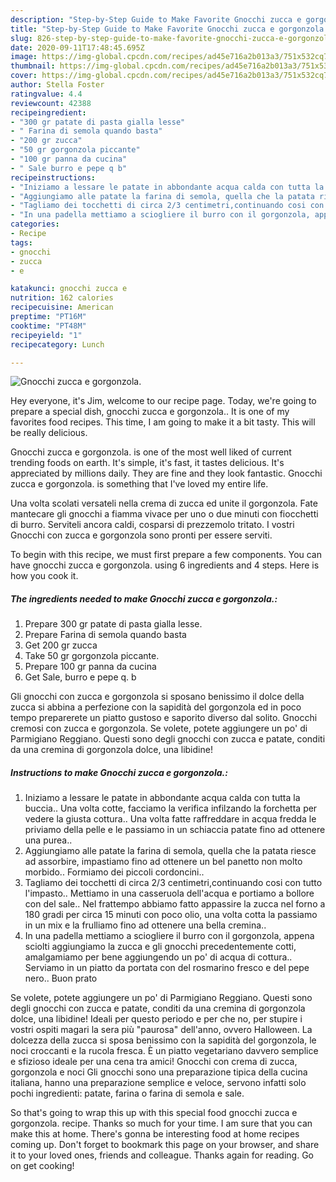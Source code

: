 ```yaml
---
description: "Step-by-Step Guide to Make Favorite Gnocchi zucca e gorgonzola."
title: "Step-by-Step Guide to Make Favorite Gnocchi zucca e gorgonzola."
slug: 826-step-by-step-guide-to-make-favorite-gnocchi-zucca-e-gorgonzola
date: 2020-09-11T17:48:45.695Z
image: https://img-global.cpcdn.com/recipes/ad45e716a2b013a3/751x532cq70/gnocchi-zucca-e-gorgonzola-recipe-main-photo.jpg
thumbnail: https://img-global.cpcdn.com/recipes/ad45e716a2b013a3/751x532cq70/gnocchi-zucca-e-gorgonzola-recipe-main-photo.jpg
cover: https://img-global.cpcdn.com/recipes/ad45e716a2b013a3/751x532cq70/gnocchi-zucca-e-gorgonzola-recipe-main-photo.jpg
author: Stella Foster
ratingvalue: 4.4
reviewcount: 42388
recipeingredient:
- "300 gr patate di pasta gialla lesse"
- " Farina di semola quando basta"
- "200 gr zucca"
- "50 gr gorgonzola piccante"
- "100 gr panna da cucina"
- " Sale burro e pepe q b"
recipeinstructions:
- "Iniziamo a lessare le patate in abbondante acqua calda con tutta la buccia.. Una volta cotte, facciamo la verifica infilzando la forchetta per vedere la giusta cottura.. Una volta fatte raffreddare in acqua fredda le priviamo della pelle e le passiamo in un schiaccia patate fino ad ottenere una purea.."
- "Aggiungiamo alle patate la farina di semola, quella che la patata riesce ad assorbire, impastiamo fino ad ottenere un bel panetto non molto morbido.. Formiamo dei piccoli cordoncini.."
- "Tagliamo dei tocchetti di circa 2/3 centimetri,continuando cosi con tutto l&#39;impasto.. Mettiamo in una casseruola dell&#39;acqua e portiamo a bollore con del sale.. Nel frattempo abbiamo fatto appassire la zucca nel forno a 180 gradi per circa 15 minuti con poco olio, una volta cotta la passiamo in un mix e la frulliamo fino ad ottenere una bella cremina.."
- "In una padella mettiamo a sciogliere il burro con il gorgonzola, appena sciolti aggiungiamo la zucca e gli gnocchi precedentemente cotti, amalgamiamo per bene aggiungendo un po&#39; di acqua di cottura.. Serviamo in un piatto da portata con del rosmarino fresco e del pepe nero.. Buon prato"
categories:
- Recipe
tags:
- gnocchi
- zucca
- e

katakunci: gnocchi zucca e 
nutrition: 162 calories
recipecuisine: American
preptime: "PT16M"
cooktime: "PT48M"
recipeyield: "1"
recipecategory: Lunch

---
```



![Gnocchi zucca e gorgonzola.](https://img-global.cpcdn.com/recipes/ad45e716a2b013a3/751x532cq70/gnocchi-zucca-e-gorgonzola-recipe-main-photo.jpg)

Hey everyone, it's Jim, welcome to our recipe page. Today, we're going to prepare a special dish, gnocchi zucca e gorgonzola.. It is one of my favorites food recipes. This time, I am going to make it a bit tasty. This will be really delicious.

Gnocchi zucca e gorgonzola. is one of the most well liked of current trending foods on earth. It's simple, it's fast, it tastes delicious. It's appreciated by millions daily. They are fine and they look fantastic. Gnocchi zucca e gorgonzola. is something that I've loved my entire life.

Una volta scolati versateli nella crema di zucca ed unite il gorgonzola. Fate mantecare gli gnocchi a fiamma vivace per uno o due minuti con fiocchetti di burro. Serviteli ancora caldi, cosparsi di prezzemolo tritato. I vostri Gnocchi con zucca e gorgonzola sono pronti per essere serviti.


To begin with this recipe, we must first prepare a few components. You can have gnocchi zucca e gorgonzola. using 6 ingredients and 4 steps. Here is how you cook it.

<!--inarticleads1-->

##### The ingredients needed to make Gnocchi zucca e gorgonzola.:

1. Prepare 300 gr patate di pasta gialla lesse.
1. Prepare  Farina di semola quando basta
1. Get 200 gr zucca
1. Take 50 gr gorgonzola piccante.
1. Prepare 100 gr panna da cucina
1. Get  Sale, burro e pepe q. b


Gli gnocchi con zucca e gorgonzola si sposano benissimo il dolce della zucca si abbina a perfezione con la sapidità del gorgonzola ed in poco tempo preparerete un piatto gustoso e saporito diverso dal solito. Gnocchi cremosi con zucca e gorgonzola. Se volete, potete aggiungere un po&#39; di Parmigiano Reggiano. Questi sono degli gnocchi con zucca e patate, conditi da una cremina di gorgonzola dolce, una libidine! 

<!--inarticleads2-->

##### Instructions to make Gnocchi zucca e gorgonzola.:

1. Iniziamo a lessare le patate in abbondante acqua calda con tutta la buccia.. Una volta cotte, facciamo la verifica infilzando la forchetta per vedere la giusta cottura.. Una volta fatte raffreddare in acqua fredda le priviamo della pelle e le passiamo in un schiaccia patate fino ad ottenere una purea..
1. Aggiungiamo alle patate la farina di semola, quella che la patata riesce ad assorbire, impastiamo fino ad ottenere un bel panetto non molto morbido.. Formiamo dei piccoli cordoncini..
1. Tagliamo dei tocchetti di circa 2/3 centimetri,continuando cosi con tutto l&#39;impasto.. Mettiamo in una casseruola dell&#39;acqua e portiamo a bollore con del sale.. Nel frattempo abbiamo fatto appassire la zucca nel forno a 180 gradi per circa 15 minuti con poco olio, una volta cotta la passiamo in un mix e la frulliamo fino ad ottenere una bella cremina..
1. In una padella mettiamo a sciogliere il burro con il gorgonzola, appena sciolti aggiungiamo la zucca e gli gnocchi precedentemente cotti, amalgamiamo per bene aggiungendo un po&#39; di acqua di cottura.. Serviamo in un piatto da portata con del rosmarino fresco e del pepe nero.. Buon prato


Se volete, potete aggiungere un po&#39; di Parmigiano Reggiano. Questi sono degli gnocchi con zucca e patate, conditi da una cremina di gorgonzola dolce, una libidine! Ideali per questo periodo e per che no, per stupire i vostri ospiti magari la sera più &#34;paurosa&#34; dell&#39;anno, ovvero Halloween. La dolcezza della zucca si sposa benissimo con la sapidità del gorgonzola, le noci croccanti e la rucola fresca. È un piatto vegetariano davvero semplice e sfizioso ideale per una cena tra amici! Gnocchi con crema di zucca, gorgonzola e noci Gli gnocchi sono una preparazione tipica della cucina italiana, hanno una preparazione semplice e veloce, servono infatti solo pochi ingredienti: patate, farina o farina di semola e sale. 

So that's going to wrap this up with this special food gnocchi zucca e gorgonzola. recipe. Thanks so much for your time. I am sure that you can make this at home. There's gonna be interesting food at home recipes coming up. Don't forget to bookmark this page on your browser, and share it to your loved ones, friends and colleague. Thanks again for reading. Go on get cooking!
